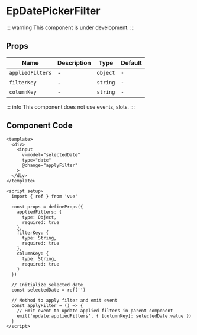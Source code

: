 # EpDatePickerFilter



::: warning
This component is under development.
:::
    

## Props
| Name | Description | Type | Default |
|------|-------------|------|---------|
| `appliedFilters` | - | `object` | `-` |
| `filterKey` | - | `string` | `-` |
| `columnKey` | - | `string` | `-` |


::: info
This component does not use events, slots.
:::

## Component Code

```vue
<template>
  <div>
    <input
      v-model="selectedDate"
      type="date"
      @change="applyFilter"
    >
  </div>
</template>

<script setup>
  import { ref } from 'vue'

  const props = defineProps({
    appliedFilters: {
      type: Object,
      required: true
    },
    filterKey: {
      type: String,
      required: true
    },
    columnKey: {
      type: String,
      required: true
    }
  })

  // Initialize selected date
  const selectedDate = ref('')

  // Method to apply filter and emit event
  const applyFilter = () => {
    // Emit event to update applied filters in parent component
    emit('update:appliedFilters', { [columnKey]: selectedDate.value })
  }
</script>

```